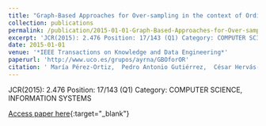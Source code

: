 ```yaml
---
title: "Graph-Based Approaches for Over-sampling in the context of Ordinal Regression"
collection: publications
permalink: /publication/2015-01-01-Graph-Based-Approaches-for-Over-sampling-in-the-context-of-Ordinal-Regression
excerpt: 'JCR(2015): 2.476 Position: 17/143 (Q1) Category: COMPUTER SCIENCE, INFORMATION SYSTEMS'
date: 2015-01-01
venue: '*IEEE Transactions on Knowledge and Data Engineering*'
paperurl: 'http://www.uco.es/grupos/ayrna/GBOforOR'
citation: ' María Pérez-Ortiz,  Pedro Antonio Gutiérrez,  César Hervás-Martínez,  X. Yao, &quot;Graph-Based Approaches for Over-sampling in the context of Ordinal Regression.&quot; *IEEE Transactions on Knowledge and Data Engineering*, Vol.27(5), 2015, pp.1233--1245.'
---
```

JCR(2015): 2.476 Position: 17/143 (Q1) Category: COMPUTER SCIENCE, INFORMATION SYSTEMS

[Access paper here](http://www.uco.es/grupos/ayrna/GBOforOR){:target="_blank"}
